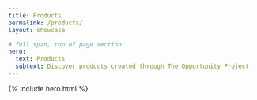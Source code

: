 ```yaml
---
title: Products
permalink: /products/
layout: showcase

# full span, top of page section
hero:
  text: Products
  subtext: Discover products created through The Opportunity Project
---
```


{% include hero.html %}

